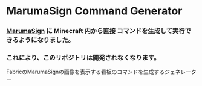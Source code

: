 # MarumaSign Command Generator

### [MarumaSign](https://github.com/TORO-Server/MarumaSign) に Minecraft 内から直接 コマンドを生成して実行できるようになりました。
### これにより、このリポジトリは開発されなくなります。

FabricのMarumaSignの画像を表示する看板のコマンドを生成するジェネレーター
